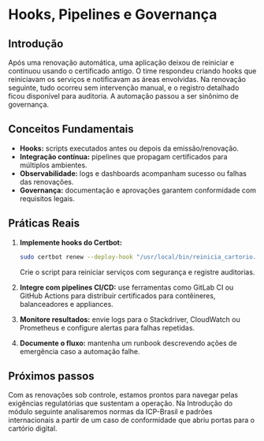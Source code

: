 # Hooks, Pipelines e Governança

## Introdução

Após uma renovação automática, uma aplicação deixou de reiniciar e continuou usando o certificado antigo. O time respondeu criando hooks que reiniciavam os serviços e notificavam as áreas envolvidas. Na renovação seguinte, tudo ocorreu sem intervenção manual, e o registro detalhado ficou disponível para auditoria. A automação passou a ser sinônimo de governança.

## Conceitos Fundamentais

- **Hooks:** scripts executados antes ou depois da emissão/renovação.
- **Integração contínua:** pipelines que propagam certificados para múltiplos ambientes.
- **Observabilidade:** logs e dashboards acompanham sucesso ou falhas das renovações.
- **Governança:** documentação e aprovações garantem conformidade com requisitos legais.

## Práticas Reais

1. **Implemente hooks do Certbot:**
   ```bash
   sudo certbot renew --deploy-hook "/usr/local/bin/reinicia_cartorio.sh"
   ```
   Crie o script para reiniciar serviços com segurança e registre auditorias.

2. **Integre com pipelines CI/CD:** use ferramentas como GitLab CI ou GitHub Actions para distribuir certificados para contêineres, balanceadores e appliances.

3. **Monitore resultados:** envie logs para o Stackdriver, CloudWatch ou Prometheus e configure alertas para falhas repetidas.

4. **Documente o fluxo:** mantenha um runbook descrevendo ações de emergência caso a automação falhe.

## Próximos passos

Com as renovações sob controle, estamos prontos para navegar pelas exigências regulatórias que sustentam a operação. Na Introdução do módulo seguinte analisaremos normas da ICP-Brasil e padrões internacionais a partir de um caso de conformidade que abriu portas para o cartório digital.
